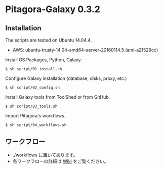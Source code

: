 # Pitagora-Galaxy 0.3.2

## Installation

The scripts are tested on Ubuntu 14.04.4.

* AWS: ubuntu-trusty-14.04-amd64-server-20160114.5 (ami-a21529cc)

Install OS Packages, Python, Galaxy.
```
$ sh script/01_install.sh
```

Configure Galaxy installation (database, disks, proxy, etc.)
```
$ sh script/02_config.sh
```

Install Galaxy tools from ToolShed or from GitHub.
```
$ sh script/03_tools.sh
```

Import Pitagora's workflows.
```
$ sh script/04_workflows.sh
```

## ワークフロー

* ./workflows に置いてあります。
* 各ワークフローの詳細は [Wiki](http://wiki.pitagora-galaxy.org/wiki/index.php/Workflows) をご覧ください。
